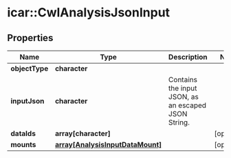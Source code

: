 # icar::CwlAnalysisJsonInput


## Properties

Name | Type | Description | Notes
------------ | ------------- | ------------- | -------------
**objectType** | **character** |  | 
**inputJson** | **character** | Contains the input JSON, as an escaped JSON String. | 
**dataIds** | **array[character]** |  | [optional] 
**mounts** | [**array[AnalysisInputDataMount]**](AnalysisInputDataMount.md) |  | [optional] 


